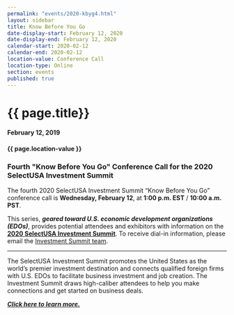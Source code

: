 ```yaml
---
permalink: "events/2020-kbyg4.html"
layout: sidebar
title: Know Before You Go
date-display-start: February 12, 2020
date-display-end: February 12, 2020
calendar-start: 2020-02-12
calendar-end: 2020-02-12
location-value: Conference Call
location-type: Online
section: events
published: true
---
```


# {{ page.title}}

#### February 12, 2019

#### {{ page.location-value }}

### Fourth "Know Before You Go" Conference Call for the 2020 SelectUSA Investment Summit

The fourth 2020 SelectUSA Investment Summit “Know Before You Go” conference call is **Wednesday, February 12**, at **1:00 p.m. EST** / **10:00 a.m. PST**.

This series, **_geared toward U.S. economic development organizations (EDOs)_**, provides potential attendees and exhibitors with information on the **[2020 SelectUSA Investment Summit](http://www.selectusasummit.us/?utm_source=website&utm_campaign=2020summit&utm_medium=selectusagov)**. To receive dial-in information, please email the [Investment Summit team](mailto:selectusa@experient-inc.com?Subject=February%202020%20call).

---

The SelectUSA Investment Summit promotes the United States as the world’s premier investment destination and connects qualified foreign firms with U.S. EDOs to facilitate business investment and job creation. The Investment Summit draws high-caliber attendees to help you make connections and get started on business deals. 

**_[Click here to learn more.](http://www.selectusasummit.us/?utm_source=website&utm_campaign=2020summit&utm_medium=selectusagov)_**
